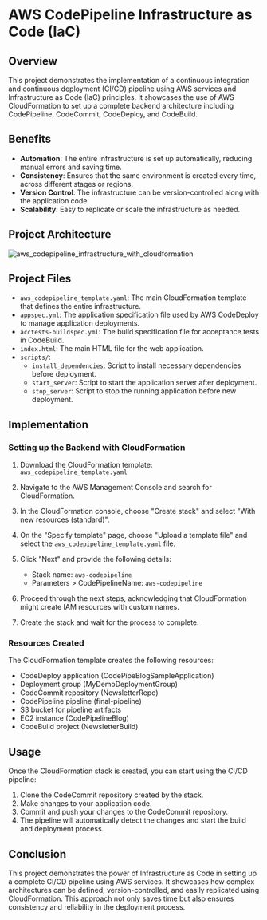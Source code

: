 # AWS CodePipeline Infrastructure as Code (IaC)

## Overview

This project demonstrates the implementation of a continuous integration and continuous deployment (CI/CD) pipeline using AWS services and Infrastructure as Code (IaC) principles. It showcases the use of AWS CloudFormation to set up a complete backend architecture including CodePipeline, CodeCommit, CodeDeploy, and CodeBuild.

## Benefits

- **Automation**: The entire infrastructure is set up automatically, reducing manual errors and saving time.
- **Consistency**: Ensures that the same environment is created every time, across different stages or regions.
- **Version Control**: The infrastructure can be version-controlled along with the application code.
- **Scalability**: Easy to replicate or scale the infrastructure as needed.

## Project Architecture
![aws_codepipeline_infrastructure_with_cloudformation](https://github.com/user-attachments/assets/9c843e22-4ff4-4c1d-a7a5-6dee383866fa)

## Project Files

- `aws_codepipeline_template.yaml`: The main CloudFormation template that defines the entire infrastructure.
- `appspec.yml`: The application specification file used by AWS CodeDeploy to manage application deployments.
- `acctests-buildspec.yml`: The build specification file for acceptance tests in CodeBuild.
- `index.html`: The main HTML file for the web application.
- `scripts/`:
  - `install_dependencies`: Script to install necessary dependencies before deployment.
  - `start_server`: Script to start the application server after deployment.
  - `stop_server`: Script to stop the running application before new deployment.

## Implementation

### Setting up the Backend with CloudFormation

1. Download the CloudFormation template: `aws_codepipeline_template.yaml`

2. Navigate to the AWS Management Console and search for CloudFormation.

3. In the CloudFormation console, choose "Create stack" and select "With new resources (standard)".

4. On the "Specify template" page, choose "Upload a template file" and select the `aws_codepipeline_template.yaml` file.

5. Click "Next" and provide the following details:

   - Stack name: `aws-codepipeline`
   - Parameters > CodePipelineName: `aws-codepipeline`

6. Proceed through the next steps, acknowledging that CloudFormation might create IAM resources with custom names.

7. Create the stack and wait for the process to complete.

### Resources Created

The CloudFormation template creates the following resources:

- CodeDeploy application (CodePipeBlogSampleApplication)
- Deployment group (MyDemoDeploymentGroup)
- CodeCommit repository (NewsletterRepo)
- CodePipeline pipeline (final-pipeline)
- S3 bucket for pipeline artifacts
- EC2 instance (CodePipelineBlog)
- CodeBuild project (NewsletterBuild)

## Usage

Once the CloudFormation stack is created, you can start using the CI/CD pipeline:

1. Clone the CodeCommit repository created by the stack.
2. Make changes to your application code.
3. Commit and push your changes to the CodeCommit repository.
4. The pipeline will automatically detect the changes and start the build and deployment process.

## Conclusion

This project demonstrates the power of Infrastructure as Code in setting up a complete CI/CD pipeline using AWS services. It showcases how complex architectures can be defined, version-controlled, and easily replicated using CloudFormation. This approach not only saves time but also ensures consistency and reliability in the deployment process.
